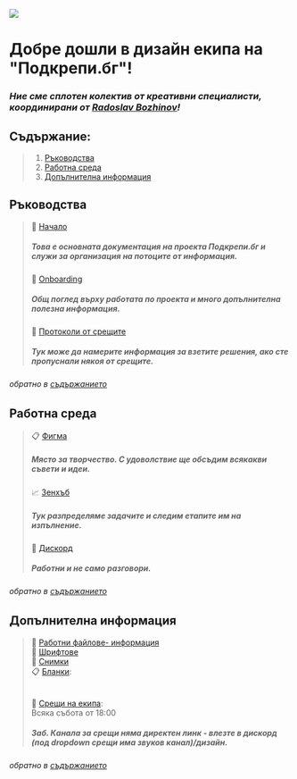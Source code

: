 ![](https://github.com/IrinaSpasova/Publishing-Placeholder/blob/main/img-design-team.png)

# Добре дошли в дизайн екипа на "Подкрепи.бг"!


### *Ние сме сплотен колектив от креативни специалисти, координирани от [Radoslav Bozhinov](https://github.com/swolf86)!*

## Съдържание:

>1. [Ръководства](https://github.com/IrinaSpasova/Publishing-Placeholder#%D1%80%D1%8A%D0%BA%D0%BE%D0%B2%D0%BE%D0%B4%D1%81%D1%82%D0%B2%D0%B0)<br>
>2. [Работна среда](https://github.com/IrinaSpasova/Publishing-Placeholder#%D1%80%D0%B0%D0%B1%D0%BE%D1%82%D0%BD%D0%B0-%D1%81%D1%80%D0%B5%D0%B4%D0%B0)<br>
>3. [Допълнителна информация](https://github.com/IrinaSpasova/Publishing-Placeholder#%D0%B4%D0%BE%D0%BF%D1%8A%D0%BB%D0%BD%D0%B8%D1%82%D0%B5%D0%BB%D0%BD%D0%B0-%D0%B8%D0%BD%D1%84%D0%BE%D1%80%D0%BC%D0%B0%D1%86%D0%B8%D1%8F)



## Ръководства
>&#x1F4D7; [Начало](https://docs.podkrepi.bg/general/?cacheBust=1634744774411)<br>
>##### Това е основната документация на проекта Подкрепи.бг и служи за организация на потоците от информация.
>&#x1F4D8; [Onboarding](https://docs.google.com/document/d/1aRMfnVBzc4xd3wV3-B_jsx3ykiBvmqFO5VhnafRH55o/edit)<br>
>##### Общ поглед върху работата по проекта и много допълнителна полезна информация. 
>&#x1F4D9; [Протоколи от срещите](https://drive.google.com/drive/u/0/folders/1No71LVapl78v2_md9u6vcmWArCJ3UApb)<br>
>##### Тук може да намерите информация за взетите решения, ако сте пропуснали някоя от срещите.

###### обратно в [съдържанието](https://github.com/IrinaSpasova/Publishing-Placeholder/blob/main/README.md#%D1%81%D1%8A%D0%B4%D1%8A%D1%80%D0%B6%D0%B0%D0%BD%D0%B8%D0%B5)

## Работна среда 

>&#x1F4CB; [Фигма](https://www.figma.com/file/MmvFKzUv6yE5U2wrOpWtwS/Podkrepi.bg?node-id=0%3A7243)<br>
>##### Място за творчество. С удоволствие ще обсъдим всякакви съвети и идеи.
>&#x1F4C8; [Зенхъб](https://app.zenhub.com/workspaces/design-61667129a41297002437fb37/board?repos=393660793)<br>
>##### Тук разпределяме задачите и следим етапите им на изпълнение.
>&#x1F4CC; [Дискорд](https://discord.com/channels/778984868146577458/778987971440672788)<br>
>##### Работни и не само разговори.

###### обратно в [съдържанието](https://github.com/IrinaSpasova/Publishing-Placeholder/blob/main/README.md#%D1%81%D1%8A%D0%B4%D1%8A%D1%80%D0%B6%D0%B0%D0%BD%D0%B8%D0%B5)

## Допълнителна информация

>&#x1F4C2; [Работни файлове- информация](https://drive.google.com/drive/u/0/folders/1JA5rbdHkp2x8VuZN6jlIzKRHPnncGGYh)<br>
>&#x1F4C3; [Шрифтове](https://drive.google.com/drive/u/0/folders/1Op8J3sXBYbHDucmtq1a_LG0KXxyt1CTO)<br>
>&#x1F3A8; [Снимки](https://docs.google.com/document/d/1fcksI-upYXEgZEeC0Ru4wPZ_oBFn8mBcSFAYpVDl_m4/edit)<br>
>&#x1F4CB; [Бланки](https://): <br>
><br>
><br>
>&#x1F4C5; [Срещи на екипа](https://discord.com/channels/778984868146577458/778987971440672788): <br>
> Всяка събота от 18:00<br>
>##### Заб. Канала за срещи няма директен линк - влезте в дискорд (под dropdown срещи има звуков канал)/дизайн.

###### обратно в [съдържанието](https://github.com/IrinaSpasova/Publishing-Placeholder/blob/main/README.md#%D1%81%D1%8A%D0%B4%D1%8A%D1%80%D0%B6%D0%B0%D0%BD%D0%B8%D0%B5)
